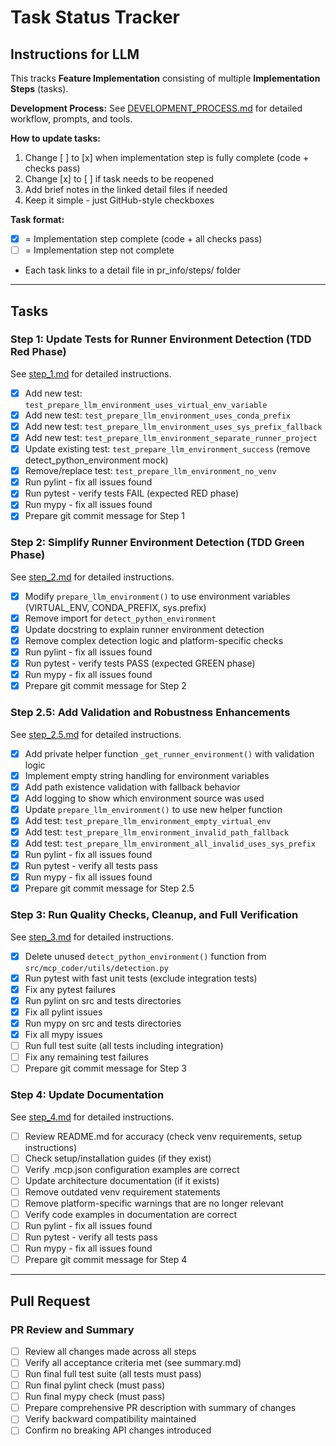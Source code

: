 # Task Status Tracker

## Instructions for LLM

This tracks **Feature Implementation** consisting of multiple **Implementation Steps** (tasks).

**Development Process:** See [DEVELOPMENT_PROCESS.md](./DEVELOPMENT_PROCESS.md) for detailed workflow, prompts, and tools.

**How to update tasks:**

1. Change [ ] to [x] when implementation step is fully complete (code + checks pass)
2. Change [x] to [ ] if task needs to be reopened
3. Add brief notes in the linked detail files if needed
4. Keep it simple - just GitHub-style checkboxes

**Task format:**

- [x] = Implementation step complete (code + all checks pass)
- [ ] = Implementation step not complete
- Each task links to a detail file in pr_info/steps/ folder

---

## Tasks

### Step 1: Update Tests for Runner Environment Detection (TDD Red Phase)
See [step_1.md](./steps/step_1.md) for detailed instructions.

- [x] Add new test: `test_prepare_llm_environment_uses_virtual_env_variable`
- [x] Add new test: `test_prepare_llm_environment_uses_conda_prefix`
- [x] Add new test: `test_prepare_llm_environment_uses_sys_prefix_fallback`
- [x] Add new test: `test_prepare_llm_environment_separate_runner_project`
- [x] Update existing test: `test_prepare_llm_environment_success` (remove detect_python_environment mock)
- [x] Remove/replace test: `test_prepare_llm_environment_no_venv`
- [x] Run pylint - fix all issues found
- [x] Run pytest - verify tests FAIL (expected RED phase)
- [x] Run mypy - fix all issues found
- [x] Prepare git commit message for Step 1

### Step 2: Simplify Runner Environment Detection (TDD Green Phase)
See [step_2.md](./steps/step_2.md) for detailed instructions.

- [x] Modify `prepare_llm_environment()` to use environment variables (VIRTUAL_ENV, CONDA_PREFIX, sys.prefix)
- [x] Remove import for `detect_python_environment`
- [x] Update docstring to explain runner environment detection
- [x] Remove complex detection logic and platform-specific checks
- [x] Run pylint - fix all issues found
- [x] Run pytest - verify tests PASS (expected GREEN phase)
- [x] Run mypy - fix all issues found
- [x] Prepare git commit message for Step 2

### Step 2.5: Add Validation and Robustness Enhancements
See [step_2.5.md](./steps/step_2.5.md) for detailed instructions.

- [x] Add private helper function `_get_runner_environment()` with validation logic
- [x] Implement empty string handling for environment variables
- [x] Add path existence validation with fallback behavior
- [x] Add logging to show which environment source was used
- [x] Update `prepare_llm_environment()` to use new helper function
- [x] Add test: `test_prepare_llm_environment_empty_virtual_env`
- [x] Add test: `test_prepare_llm_environment_invalid_path_fallback`
- [x] Add test: `test_prepare_llm_environment_all_invalid_uses_sys_prefix`
- [x] Run pylint - fix all issues found
- [x] Run pytest - verify all tests pass
- [x] Run mypy - fix all issues found
- [x] Prepare git commit message for Step 2.5

### Step 3: Run Quality Checks, Cleanup, and Full Verification
See [step_3.md](./steps/step_3.md) for detailed instructions.

- [x] Delete unused `detect_python_environment()` function from `src/mcp_coder/utils/detection.py`
- [x] Run pytest with fast unit tests (exclude integration tests)
- [x] Fix any pytest failures
- [x] Run pylint on src and tests directories
- [x] Fix all pylint issues
- [x] Run mypy on src and tests directories
- [x] Fix all mypy issues
- [ ] Run full test suite (all tests including integration)
- [ ] Fix any remaining test failures
- [ ] Prepare git commit message for Step 3

### Step 4: Update Documentation
See [step_4.md](./steps/step_4.md) for detailed instructions.

- [ ] Review README.md for accuracy (check venv requirements, setup instructions)
- [ ] Check setup/installation guides (if they exist)
- [ ] Verify .mcp.json configuration examples are correct
- [ ] Update architecture documentation (if it exists)
- [ ] Remove outdated venv requirement statements
- [ ] Remove platform-specific warnings that are no longer relevant
- [ ] Verify code examples in documentation are correct
- [ ] Run pylint - fix all issues found
- [ ] Run pytest - verify all tests pass
- [ ] Run mypy - fix all issues found
- [ ] Prepare git commit message for Step 4

---

## Pull Request

### PR Review and Summary
- [ ] Review all changes made across all steps
- [ ] Verify all acceptance criteria met (see summary.md)
- [ ] Run final full test suite (all tests must pass)
- [ ] Run final pylint check (must pass)
- [ ] Run final mypy check (must pass)
- [ ] Prepare comprehensive PR description with summary of changes
- [ ] Verify backward compatibility maintained
- [ ] Confirm no breaking API changes introduced
